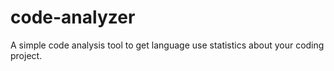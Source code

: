 # code-analyzer
A simple code analysis tool to get language use statistics about your coding project.
